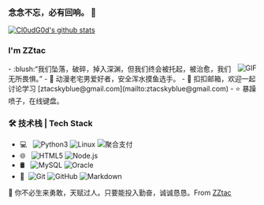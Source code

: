 ### 念念不忘，必有回响。 👋
[![Cl0udG0d's github stats](https://github-readme-stats.vercel.app/api?username=ZZtac&show_icons=true&theme=radical)](https://github.com/anuraghazra/github-readme-stats)

### I'm ZZtac
<img align="right" alt="GIF" src="https://raw.githubusercontent.com/JoeyBling/JoeyBling/master/pic/pusheencode.gif" />
- :blush:“我们坠落，破碎，掉入深渊，但我们终会被托起，被治愈，我们无所畏惧。”
- 🌱 动漫老宅男爱好者，安全浑水摸鱼选手。
- 💬 扣扣邮箱，欢迎一起讨论学习 [ztacskyblue@gmail.com](mailto:ztacskyblue@gmail.com)
- ⭐ 暴躁喷子，在线键盘。


### 🛠 技术栈 | Tech Stack

- 💻 &#160; ![Python3](https://img.shields.io/github/pipenv/locked/python-version/metabolize/rq-dashboard-on-heroku)
![Linux](https://img.shields.io/badge/-Linux-333333?style=flat&logo=Linux&logoColor=FCC624)
![聚合支付](https://img.shields.io/badge/-聚合支付-333333?style=flat&logo=payoneer&logoColor=FF4800)
- 🌐 &#160; ![HTML5](https://img.shields.io/badge/-HTML5-333333?style=flat&logo=HTML5)
![Node.js](https://img.shields.io/badge/-Node.js-333333?style=flat&logo=node.js)
- 🛢 &#160; ![MySQL](https://img.shields.io/badge/-MySQL-333333?style=flat&logo=mysql)
![Oracle](https://img.shields.io/badge/-Oracle-333333?style=flat&logo=Oracle)
- 🔧 &#160;![Git](https://img.shields.io/badge/-Git-333333?style=flat&logo=git)
![GitHub](https://img.shields.io/badge/-GitHub-333333?style=flat&logo=github)
![Markdown](https://img.shields.io/badge/-Markdown-333333?style=flat&logo=markdown)


🎈 你不必生来勇敢，天赋过人。只要能投入勤奋，诚诚恳恳。From [ZZtac](https://github.com/ZZtac)
